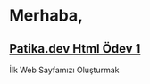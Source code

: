 # Merhaba,

## [Patika.dev Html Ödev 1](https://app.patika.dev/moduller/html/odev1)

İlk Web Sayfamızı Oluşturmak
